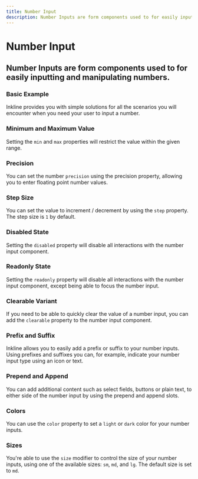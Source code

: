 ```yaml
---
title: Number Input
description: Number Inputs are form components used to for easily inputting and manipulating numbers.
---
```


<script setup>
import * as examples from '../../../examples/forms/number-input'
</script>

# Number Input
## Number Inputs are form components used to for easily inputting and manipulating numbers.

### Basic Example
Inkline provides you with simple solutions for all the scenarios you will encounter when you need your user to input a number.

<example :component="examples.INumberInputBasicExample" :html="examples.INumberInputBasicExampleHTML" :js="examples.INumberInputBasicExampleJS"></example>

### Minimum and Maximum Value
Setting the `min` and `max` properties will restrict the value within the given range.

<example :component="examples.INumberInputMinMaxExample" :html="examples.INumberInputMinMaxExampleHTML" :js="examples.INumberInputMinMaxExampleJS"></example>

### Precision
You can set the number `precision` using the precision property, allowing you to enter floating point number values.

<example :component="examples.INumberInputPrecisionExample" :html="examples.INumberInputPrecisionExampleHTML" :js="examples.INumberInputPrecisionExampleJS"></example>

### Step Size
You can set the value to increment / decrement by using the `step` property. The step size is `1` by default.

<example :component="examples.INumberInputStepSizeExample" :html="examples.INumberInputStepSizeExampleHTML" :js="examples.INumberInputStepSizeExampleJS"></example>

### Disabled State
Setting the `disabled` property will disable all interactions with the number input component.

<example :component="examples.INumberInputDisabledExample" :html="examples.INumberInputDisabledExampleHTML" :js="examples.INumberInputDisabledExampleJS"></example>

### Readonly State
Setting the `readonly` property will disable all interactions with the number input component, except being able to focus the number input.

<example :component="examples.INumberInputReadonlyExample" :html="examples.INumberInputReadonlyExampleHTML" :js="examples.INumberInputReadonlyExampleJS"></example>

### Clearable Variant
If you need to be able to quickly clear the value of a number input, you can add the `clearable` property to the number input component.

<example :component="examples.INumberInputClearableExample" :html="examples.INumberInputClearableExampleHTML" :js="examples.INumberInputClearableExampleJS"></example>

### Prefix and Suffix
Inkline allows you to easily add a prefix or suffix to your number inputs. Using prefixes and suffixes you can, for example, indicate your number input type using an icon or text. 

<example :component="examples.INumberInputPrefixSuffixExample" :html="examples.INumberInputPrefixSuffixExampleHTML" :js="examples.INumberInputPrefixSuffixExampleJS"></example>

### Prepend and Append
You can add additional content such as select fields, buttons or plain text, to either side of the number input by using the prepend and append slots.

<example :component="examples.INumberInputPrependAppendTextExample" :html="examples.INumberInputPrependAppendTextExampleHTML" :js="examples.INumberInputPrependAppendTextExampleJS"></example>

<example :component="examples.INumberInputPrependAppendButtonExample" :html="examples.INumberInputPrependAppendButtonExampleHTML" :js="examples.INumberInputPrependAppendButtonExampleJS"></example>

<example :component="examples.INumberInputPrependAppendDropdownExample" :html="examples.INumberInputPrependAppendDropdownExampleHTML" :js="examples.INumberInputPrependAppendDropdownExampleJS"></example>

### Colors
You can use the `color` property to set a `light` or `dark` color for your number inputs.

<example :component="examples.INumberInputColorVariantsExample" :html="examples.INumberInputColorVariantsExampleHTML" :js="examples.INumberInputColorVariantsExampleJS"></example>

### Sizes
You're able to use the `size` modifier to control the size of your number inputs, using one of the available sizes: `sm`, `md`, and `lg`. The default size is set to `md`.

<example :component="examples.INumberInputSizeVariantsExample" :html="examples.INumberInputSizeVariantsExampleHTML" :js="examples.INumberInputSizeVariantsExampleJS"></example>


